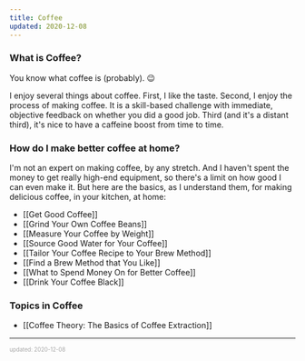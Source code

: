 ```yaml
---
title: Coffee
updated: 2020-12-08
---
```


### What is Coffee?

You know what coffee is (probably). 😉

I enjoy several things about coffee. First, I like the taste. Second, I enjoy the process of making coffee. It is a skill-based challenge with immediate, objective feedback on whether you did a good job. Third (and it's a distant third), it's nice to have a caffeine boost from time to time.

### How do I make better coffee at home?

I'm not an expert on making coffee, by any stretch. And I haven't spent the money to get really high-end equipment, so there's a limit on how good I can even make it. But here are the basics, as I understand them, for making delicious coffee, in your kitchen, at home:

- [[Get Good Coffee]]
- [[Grind Your Own Coffee Beans]]
- [[Measure Your Coffee by Weight]]
- [[Source Good Water for Your Coffee]]
- [[Tailor Your Coffee Recipe to Your Brew Method]]
- [[Find a Brew Method that You Like]]
- [[What to Spend Money On for Better Coffee]]
- [[Drink Your Coffee Black]]

### Topics in Coffee

- [[Coffee Theory: The Basics of Coffee Extraction]]

---

<sup><sub><font color="#a6a6a6">updated: 2020-12-08</font></sub></sup>
